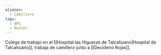```yaml
---
aliases:
  - Camillero
tags:
  - NPC
  - Hunter
---
```

Colega de trabajo en el [[Hospital las Higueras de Talcahuano|Hospital de Talcahuano]], trabaja de camillero junto a [[Deciderio Rojas]].